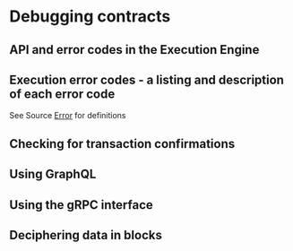 Debugging contracts
===================


API and error codes in the Execution Engine
-------------------------------------------
## Execution error codes - a listing and description of each error code

See Source [Error](https://docs.rs/casperlabs-contract-ffi/0.22.0/src/casperlabs_contract_ffi/contract_api/error.rs.html#56-138) for definitions


Checking for transaction confirmations
--------------------------------------


Using GraphQL
-------------


Using the gRPC interface
------------------------


Deciphering data in blocks
--------------------------

